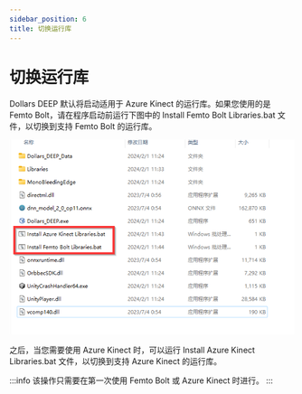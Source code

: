 ```yaml
---
sidebar_position: 6
title: 切换运行库
---
```


# 切换运行库

Dollars DEEP 默认将启动适用于 Azure Kinect 的运行库。如果您使用的是 Femto Bolt，请在程序启动前运行下图中的 Install Femto Bolt Libraries.bat 文件，以切换到支持 Femto Bolt 的运行库。

![](../img/2024_02_01_13_57_31-E__.png)

之后，当您需要使用 Azure Kinect 时，可以运行 Install Azure Kinect Libraries.bat 文件，以切换到支持 Azure Kinect 的运行库。

:::info
该操作只需要在第一次使用 Femto Bolt 或 Azure Kinect 时进行。
:::
